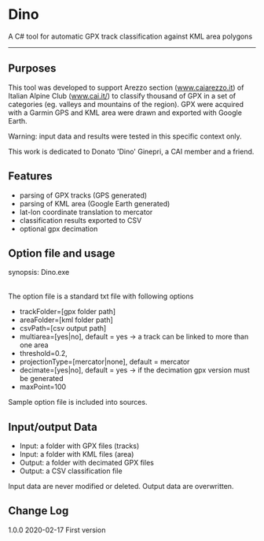 # Dino
A C# tool for automatic GPX track classification against KML area polygons

----

Purposes
--------
This tool was developed to support Arezzo section (www.caiarezzo.it) of Italian Alpine Club (www.cai.it/) to classify thousand of GPX in a set of categories (eg. valleys and mountains of the region).
GPX were acquired with a Garmin GPS and KML area were drawn and exported with Google Earth.

Warning: input data and results were tested in this specific context only.

This work is dedicated to Donato 'Dino' Ginepri, a CAI member and a friend.

Features
------
- parsing of GPX tracks (GPS generated)
- parsing of KML area (Google Earth generated)
- lat-lon coordinate translation to mercator 
- classification results exported to CSV
- optional gpx decimation

Option file and usage
------
synopsis: Dino.exe <option file path>
  
The option file is a standard txt file with following options
- trackFolder=[gpx folder path]
- areaFolder=[kml folder path]
- csvPath=[csv output path]
- multiarea=[yes|no], default = yes -> a track can be linked to more than one area
- threshold=0.2, 
- projectionType=[mercator|none], default = mercator
- decimate=[yes|no], default = yes -> if the decimation gpx version must be generated
- maxPoint=100
  
Sample option file is included into sources.

Input/output Data
------
- Input: a folder with GPX files (tracks)
- Input: a folder with KML files (area)
- Output: a folder with decimated GPX files
- Output: a CSV classification file

Input data are never modified or deleted.
Output data are overwritten.

Change Log
------
1.0.0 2020-02-17 First version

